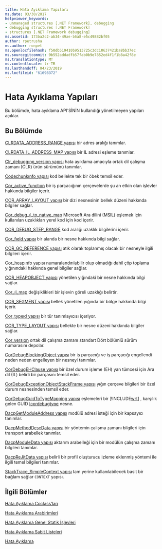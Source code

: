 ```yaml
---
title: Hata Ayıklama Yapıları
ms.date: 03/30/2017
helpviewer_keywords:
- unmanaged structures [.NET Framework], debugging
- debugging structures [.NET Framework]
- structures [.NET Framework debugging]
ms.assetid: 173ba2c2-ab34-49ae-b6a8-e5c49882bf05
author: rpetrusha
ms.author: ronpet
ms.openlocfilehash: f50db519410b9513725c3dc10637421ba8bb37ec
ms.sourcegitcommit: 9b552addadfb57fab0b9e7852ed4f1f1b8a42f8e
ms.translationtype: MT
ms.contentlocale: tr-TR
ms.lasthandoff: 04/23/2019
ms.locfileid: "61698372"
---
```

# <a name="debugging-structures"></a>Hata Ayıklama Yapıları

Bu bölümde, hata ayıklama API'SİNİN kullandığı yönetilmeyen yapıları açıklar.

## <a name="in-this-section"></a>Bu Bölümde
 [CLRDATA_ADDRESS_RANGE yapısı](../../../../docs/framework/unmanaged-api/debugging/clrdata-address-range-structure.md) bir adres aralığı tanımlar.

 [CLRDATA_IL_ADDRESS_MAP yapısı](../../../../docs/framework/unmanaged-api/debugging/clrdata-il-address-map-structure.md) bir IL adresi eşleme tanımlar.

 [Clr_debuggıng_versıon yapısı](../../../../docs/framework/unmanaged-api/debugging/clr-debugging-version-structure.md) hata ayıklama amacıyla ortak dil çalışma zamanı (CLR) ürün sürümünü tanımlar.

 [Codechunkınfo yapısı](../../../../docs/framework/unmanaged-api/debugging/codechunkinfo-structure.md) kod bellekte tek bir öbek temsil eder.

 [Cor_actıve_functıon](cor-active-function-structure.md) bir iş parçacığının çerçevelerde şu an etkin olan işlevler hakkında bilgiler içerir.

 [COR_ARRAY_LAYOUT yapısı](../../../../docs/framework/unmanaged-api/debugging/cor-array-layout-structure.md) bir dizi nesnesinin bellek düzeni hakkında bilgiler sağlar.

 [Cor_debug_ıl_to_natıve_map](cor-debug-il-to-native-map-structure.md) Microsoft Ara dilini (MSIL) eşlemek için kullanılan uzaklıkları yerel kod için kod içerir.

 [COR_DEBUG_STEP_RANGE](cor-debug-step-range-structure.md) kod aralığı uzaklık bilgilerini içerir.

 [Cor_fıeld yapısı](../../../../docs/framework/unmanaged-api/debugging/cor-field-structure.md) bir alanda bir nesne hakkında bilgi sağlar.

 [COR_GC_REFERENCE yapısı](../../../../docs/framework/unmanaged-api/debugging/cor-gc-reference-structure.md) atık olarak toplanmış olacak bir nesneyle ilgili bilgileri içerir.

 [Cor_heapınfo yapısı](../../../../docs/framework/unmanaged-api/debugging/cor-heapinfo-structure.md) numaralandırılabilir olup olmadığı dahil çöp toplama yığınındaki hakkında genel bilgiler sağlar.

 [COR_HEAPOBJECT yapısı](../../../../docs/framework/unmanaged-api/debugging/cor-heapobject-structure.md) yönetilen yığındaki bir nesne hakkında bilgi sağlar.

 [Cor_ıl_map](cor-il-map-structure.md) değişiklikleri bir işlevin göreli uzaklığı belirtir.

 [COR_SEGMENT yapısı](../../../../docs/framework/unmanaged-api/debugging/cor-segment-structure.md) bellek yönetilen yığında bir bölge hakkında bilgi içerir.

 [Cor_typeıd yapısı](../../../../docs/framework/unmanaged-api/debugging/cor-typeid-structure.md) bir tür tanımlayıcısı içeriyor.

 [COR_TYPE_LAYOUT yapısı](../../../../docs/framework/unmanaged-api/debugging/cor-type-layout-structure.md) bellekte bir nesne düzeni hakkında bilgiler sağlar.

 [Cor_versıon](cor-version-structure.md) ortak dil çalışma zamanı standart Dört bölümlü sürüm numarasını depolar.

 [CorDebugBlockingObject yapısı](../../../../docs/framework/unmanaged-api/debugging/cordebugblockingobject-structure.md) bir iş parçacığı ve iş parçacığı engellendi neden neden engelleyen bir nesneyi tanımlar.

 [CorDebugEHClause yapısı](../../../../docs/framework/unmanaged-api/debugging/cordebugehclause-structure.md) bir özel durum işleme (EH) yan tümcesi için Ara dil (IL) belirli bir parçasını temsil eder.

 [CorDebugExceptionObjectStackFrame yapısı](../../../../docs/framework/unmanaged-api/debugging/cordebugexceptionobjectstackframe-structure.md) yığın çerçeve bilgileri bir özel durum nesnesinden temsil eder.

 [CorDebugGuidToTypeMapping yapısı](../../../../docs/framework/unmanaged-api/debugging/cordebugguidtotypemapping-structure.md) eşlemeleri bir [!INCLUDE[wrt](../../../../includes/wrt-md.md)] , karşılık gelen GUID [Icordebugtype](../../../../docs/framework/unmanaged-api/debugging/icordebugtype-interface.md) nesne.

 [DacpGetModuleAddress yapısı](../../../../docs/framework/unmanaged-api/debugging/dacpgetmoduleaddress-structure.md) modülü adresi isteği için bir kapsayıcı tanımlar.

 [DacpMethodDescData yapısı](../../../../docs/framework/unmanaged-api/debugging/dacpmethoddescdata-structure.md) bir yöntemin çalışma zamanı bilgileri için transport arabellek tanımlar.

 [DacpModuleData yapısı](../../../../docs/framework/unmanaged-api/debugging/dacpmoduledata-structure.md) aktarım arabelleği için bir modülün çalışma zamanı bilgileri tanımlar.

 [DacpReJitData yapısı](../../../../docs/framework/unmanaged-api/debugging/dacprejitdata-structure.md) belirli bir profil oluşturucu izleme eklenmiş yöntemi ile ilgili temel bilgileri tanımlar.

 [StackTrace_SimpleContext yapısı](../../../../docs/framework/unmanaged-api/debugging/stacktrace-simplecontext-structure.md) tam yerine kullanılabilecek basit bir bağlam sağlar `CONTEXT` yapısı.

## <a name="related-sections"></a>İlgili Bölümler

 [Hata Ayıklama Coclass’ları](../../../../docs/framework/unmanaged-api/debugging/debugging-coclasses.md)

 [Hata Ayıklama Arabirimleri](../../../../docs/framework/unmanaged-api/debugging/debugging-interfaces.md)

 [Hata Ayıklama Genel Statik İşlevleri](../../../../docs/framework/unmanaged-api/debugging/debugging-global-static-functions.md)

 [Hata Ayıklama Sabit Listeleri](../../../../docs/framework/unmanaged-api/debugging/debugging-enumerations.md)

 [Hata Ayıklama](../../../../docs/framework/unmanaged-api/debugging/index.md)
